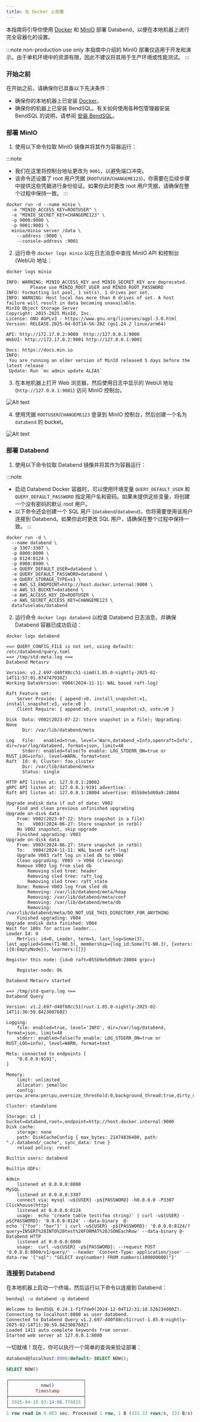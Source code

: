 ```yaml
---
title: 在 Docker 上部署
---
```


本指南将引导你使用 [Docker](https://www.docker.com/) 和 [MinIO](https://min.io/) 部署 Databend，以便在本地机器上进行完全容器化的设置。

:::note non-production use only
本指南中介绍的 MinIO 部署仅适用于开发和演示。由于单机环境中的资源有限，因此不建议将其用于生产环境或性能测试。
:::

### 开始之前

在开始之前，请确保你已具备以下先决条件：

- 确保你的本地机器上已安装 [Docker](https://www.docker.com/)。
- 确保你的机器上已安装 BendSQL。有关如何使用各种包管理器安装 BendSQL 的说明，请参阅 [安装 BendSQL](/guides/sql-clients/bendsql/#installing-bendsql)。

### 部署 MinIO

1. 使用以下命令拉取 MinIO 镜像并将其作为容器运行：

:::note

- 我们在这里将控制台地址更改为 `9001`，以避免端口冲突。
- 该命令还设置了 root 用户凭据 (`ROOTUSER`/`CHANGEME123`)，你需要在后续步骤中提供这些凭据进行身份验证。如果你此时更改 root 用户凭据，请确保在整个过程中保持一致。
  :::

```shell
docker run -d --name minio \
  -e "MINIO_ACCESS_KEY=ROOTUSER" \
  -e "MINIO_SECRET_KEY=CHANGEME123" \
  -p 9000:9000 \
  -p 9001:9001 \
  minio/minio server /data \
    --address :9000 \
    --console-address :9001
```

2. 运行命令 `docker logs minio` 以在日志消息中查找 MinIO API 和控制台 (WebUI) 地址：

```shell
docker logs minio
```

```
INFO: WARNING: MINIO_ACCESS_KEY and MINIO_SECRET_KEY are deprecated.
         Please use MINIO_ROOT_USER and MINIO_ROOT_PASSWORD
INFO: Formatting 1st pool, 1 set(s), 1 drives per set.
INFO: WARNING: Host local has more than 0 drives of set. A host failure will result in data becoming unavailable.
MinIO Object Storage Server
Copyright: 2015-2025 MinIO, Inc.
License: GNU AGPLv3 - https://www.gnu.org/licenses/agpl-3.0.html
Version: RELEASE.2025-04-03T14-56-28Z (go1.24.2 linux/arm64)

API: http://172.17.0.2:9000  http://127.0.0.1:9000
WebUI: http://172.17.0.2:9001 http://127.0.0.1:9001

Docs: https://docs.min.io
INFO:
 You are running an older version of MinIO released 5 days before the latest release
 Update: Run `mc admin update ALIAS`
```

3. 在本地机器上打开 Web 浏览器，然后使用日志中显示的 WebUI 地址 (`http://127.0.0.1:9001`) 访问 MinIO 控制台。

![Alt text](/img/deploy/docker-minio.png)

4. 使用凭据 `ROOTUSER`/`CHANGEME123` 登录到 MinIO 控制台，然后创建一个名为 `databend` 的 bucket。

![Alt text](/img/deploy/docker-bucket.png)

### 部署 Databend

1. 使用以下命令拉取 Databend 镜像并将其作为容器运行：

:::note

- 启动 Databend Docker 容器时，可以使用环境变量 `QUERY_DEFAULT_USER` 和 `QUERY_DEFAULT_PASSWORD` 指定用户名和密码。如果未提供这些变量，将创建一个没有密码的默认 root 用户。
- 以下命令还会创建一个 SQL 用户 (`databend`/`databend`)，你将需要使用该用户连接到 Databend。如果你此时更改 SQL 用户，请确保在整个过程中保持一致。
  :::

```shell
docker run -d \
  --name databend \
  -p 3307:3307 \
  -p 8000:8000 \
  -p 8124:8124 \
  -p 8900:8900 \
  -e QUERY_DEFAULT_USER=databend \
  -e QUERY_DEFAULT_PASSWORD=databend \
  -e QUERY_STORAGE_TYPE=s3 \
  -e AWS_S3_ENDPOINT=http://host.docker.internal:9000 \
  -e AWS_S3_BUCKET=databend \
  -e AWS_ACCESS_KEY_ID=ROOTUSER \
  -e AWS_SECRET_ACCESS_KEY=CHANGEME123 \
  datafuselabs/databend
```

2. 运行命令 `docker logs databend` 以检查 Databend 日志消息，并确保 Databend 容器已成功启动：

```shell
docker logs databend
```

```shell
==> QUERY_CONFIG_FILE is not set, using default: /etc/databend/query.toml
==> /tmp/std-meta.log <==
Databend Metasrv

Version: v1.2.697-d40f88cc51-simd(1.85.0-nightly-2025-02-14T11:57:01.874747910Z)
Working DataVersion: V004(2024-11-11: WAL based raft-log)

Raft Feature set:
    Server Provide: { append:v0, install_snapshot:v1, install_snapshot:v3, vote:v0 }
    Client Require: { append:v0, install_snapshot:v3, vote:v0 }

Disk  Data: V002(2023-07-22: Store snapshot in a file); Upgrading: None
      Dir: /var/lib/databend/meta

Log   File:   enabled=true, level='Warn,databend_=Info,openraft=Info', dir=/var/log/databend, format=json, limit=48
      Stderr: enabled=false(To enable: LOG_STDERR_ON=true or RUST_LOG=info), level=WARN, format=text
Raft  Id: 0; Cluster: foo_cluster
      Dir: /var/lib/databend/meta
      Status: single

HTTP API listen at: 127.0.0.1:28002
gRPC API listen at: 127.0.0.1:9191 advertise: -
Raft API listen at: 127.0.0.1:28004 advertise: 055b9e5d09a9:28004

Upgrade ondisk data if out of date: V002
    Find and clean previous unfinished upgrading
Upgrade on-disk data
    From: V002(2023-07-22: Store snapshot in a file)
    To:   V003(2024-06-27: Store snapshot in rotbl)
    No V002 snapshot, skip upgrade
    Finished upgrading: V003
Upgrade on-disk data
    From: V003(2024-06-27: Store snapshot in rotbl)
    To:   V004(2024-11-11: WAL based raft-log)
    Upgrade V003 raft log in sled db to V004
    Clean upgrading: V003 -> V004 (cleaning)
    Remove V003 log from sled db
        Removing sled tree: header
        Removing sled tree: raft_log
        Removing sled tree: raft_state
    Done: Remove V003 log from sled db
        Removing: /var/lib/databend/meta/heap
        Removing: /var/lib/databend/meta/conf
        Removing: /var/lib/databend/meta/db
        Removing: /var/lib/databend/meta/DO_NOT_USE_THIS_DIRECTORY_FOR_ANYTHING
    Finished upgrading: V004
Upgrade ondisk data finished: V004
Wait for 180s for active leader...
Leader Id: 0
    Metrics: id=0, Leader, term=1, last_log=Some(3), last_applied=Some(T1-N0.3), membership={log_id:Some(T1-N0.3), {voters:[{0:EmptyNode}], learners:[]}}

Register this node: {id=0 raft=055b9e5d09a9:28004 grpc=}

    Register-node: Ok

Databend Metasrv started

==> /tmp/std-query.log <==
Databend Query

Version: v1.2.697-d40f88cc51(rust-1.85.0-nightly-2025-02-14T11:30:59.842308760Z)

Logging:
    file: enabled=true, level='INFO', dir=/var/log/databend, format=json, limit=48
    stderr: enabled=false(To enable: LOG_STDERR_ON=true or RUST_LOG=info), level=WARN, format=text

Meta: connected to endpoints [
    "0.0.0.0:9191",
]

Memory:
    limit: unlimited
    allocator: jemalloc
    config: percpu_arena:percpu,oversize_threshold:0,background_thread:true,dirty_decay_ms:5000,muzzy_decay_ms:5000

Cluster: standalone

Storage: s3 | bucket=databend,root=,endpoint=http://host.docker.internal:9000
Disk cache:
    storage: none
    path: DiskCacheConfig { max_bytes: 21474836480, path: "./.databend/_cache", sync_data: true }
    reload policy: reset

Builtin users: databend

Builtin UDFs:

Admin
    listened at 0.0.0.0:8080
MySQL
    listened at 0.0.0.0:3307
    connect via: mysql -u${USER} -p${PASSWORD} -h0.0.0.0 -P3307
Clickhouse(http)
    listened at 0.0.0.0:8124
    usage:  echo 'create table test(foo string)' | curl -u${USER} -p${PASSWORD}: '0.0.0.0:8124' --data-binary  @-
echo '{"foo": "bar"}' | curl -u${USER} -p${PASSWORD}: '0.0.0.0:8124/?query=INSERT%20INTO%20test%20FORMAT%20JSONEachRow' --data-binary @-
Databend HTTP
    listened at 0.0.0.0:8000
    usage:  curl -u${USER} -p${PASSWORD}: --request POST '0.0.0.0:8000/v1/query/' --header 'Content-Type: application/json' --data-raw '{"sql": "SELECT avg(number) FROM numbers(100000000)"}'
```

### 连接到 Databend

在本地机器上启动一个终端，然后运行以下命令以连接到 Databend：

```shell
bendsql -u databend -p databend
```

```shell
Welcome to BendSQL 0.24.1-f1f7de0(2024-12-04T12:31:18.526234000Z).
Connecting to localhost:8000 as user databend.
Connected to Databend Query v1.2.697-d40f88cc51(rust-1.85.0-nightly-2025-02-14T11:30:59.842308760Z)
Loaded 1411 auto complete keywords from server.
Started web server at 127.0.0.1:8080
```

一切就绪！现在，你可以执行一个简单的查询来验证部署：

```sql
databend@localhost:8000/default> SELECT NOW();

SELECT NOW()

┌────────────────────────────┐
│            now()           │
│          Timestamp         │
├────────────────────────────┤
│ 2025-04-10 03:14:06.778815 │
└────────────────────────────┘
1 row read in 0.003 sec. Processed 1 row, 1 B (333.33 rows/s, 333 B/s)
```